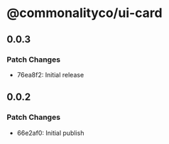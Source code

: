 # @commonalityco/ui-card

## 0.0.3

### Patch Changes

- 76ea8f2: Initial release

## 0.0.2

### Patch Changes

- 66e2af0: Initial publish
